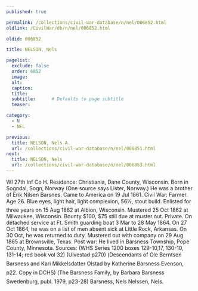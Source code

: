 ```yaml
---
published: true

permalink: /collections/civil-war-database/n/nel/006852.html
oldlink: /CivilWar/db/n/nel/006852.html

oldid: 006852

title: NELSON, Nels

pagelist:
  exclude: false
  order: 6852
  image: 
  alt:
  caption:
  title:
  subtitle:      # Defaults to page subtitle
  teaser:

category: 
  - N 
  - NEL

previous:
  title: NELSON, Nels A.
  url: /collections/civil-war-database/n/nel/006851.html  
next:
  title: NELSON, Nels
  url: /collections/civil-war-database/n/nel/006853.html   
---
```

WI 27th Inf Co H. Residence: Christiania, Dane County, Wisconsin. Born in Sogndal, Sogn, Norway (One source says Lister, Norway.) He was a brother of Erik Nilsen Barsnes. Came to America on 19 Jul 1861. Civil War: Farmer. Age 26. Blue eyes, light hair, light complexion, 5&#146;6&frac12;&#148;, stout build. Enlisted for three years on 15 Aug 1862 at Albion, Wisconsin. Mustered 25 Oct 1862 at Milwaukee, Wisconsin. Bounty $100, $75 still due at muster out. Private. On detached service at Ft. Smith guarding boat 3 Mar to 28 May 1864. On 27 Oct 1864, he was on a list of men absent sick at Little Rock, Arkansas. On 30 Oct, he was returned to duty. Mustered out with company on 29 Aug 1865 at Brownsville, Texas. Post war: He lived in Barsness Township, Pope County, Minnesota. Sources: (WHS Series 1200 boxes 129-10,17, 130-10, 131-14; red book vol 32) (Ulvestad p270) (&#147;Descendants of Ole Berntsen Barsness and Kari Mikkelsdatter Olstad&#148; by Katherine Barsness Evenson, p22. Copy in DCHS) (&#147;The Barsness Family&#148;, by Barbara Barsness Swedenburg, publ. 1979, p23-28) &#147;Barsness, Nels&#148; &#147;Nelssen, Nels&#148;.